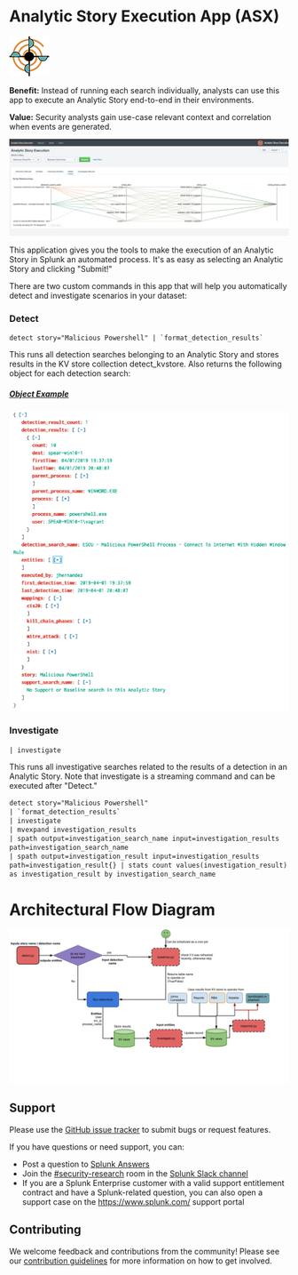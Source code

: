 # Analytic Story Execution App (ASX)
![](static/appIconAlt_2x.png)

**Benefit:** Instead of running each search individually, analysts can use this app to execute an Analytic Story end-to-end in their environments.

**Value:** Security analysts gain use-case relevant context and correlation when events are generated.

![](static/screenshot.png)

This application gives you the tools to make the execution of an Analytic Story in Splunk an automated process. It's as easy as selecting an Analytic Story and clicking "Submit!"

There are two custom commands in this app that will help you automatically detect and investigate scenarios in your dataset:

### Detect

```
detect story="Malicious Powershell" | `format_detection_results`
```

This runs all detection searches belonging to an Analytic Story and stores results in the KV store collection detect_kvstore. Also returns the following object for each detection search:

##### [Object Example](https://jsoneditoronline.org/?id=5527dddc593545baa60c5cfd4b10b2f0)

![](static/object_example.png)

### Investigate

`| investigate `

This runs all investigative searches related to the results of a detection in an Analytic Story. Note that investigate is a streaming command and can be executed after "Detect."

```
detect story="Malicious Powershell" 
| `format_detection_results` 
| investigate 
| mvexpand investigation_results 
| spath output=investigation_search_name input=investigation_results path=investigation_search_name 
| spath output=investigation_result input=investigation_results path=investigation_result{} | stats count values(investigation_result) as investigation_result by investigation_search_name
```

# Architectural Flow Diagram
![](static/architecture.png)

## Support
Please use the [GitHub issue tracker](https://github.com/splunk/analytic_story_execution/issues) to submit bugs or request features.

If you have questions or need support, you can:

* Post a question to [Splunk Answers](http://answers.splunk.com)
* Join the [#security-research](https://splunk-usergroups.slack.com/messages/C1RH09ERM/) room in the [Splunk Slack channel](http://splunk-usergroups.slack.com)
* If you are a Splunk Enterprise customer with a valid support entitlement contract and have a Splunk-related question, you can also open a support case on the https://www.splunk.com/ support portal

## Contributing
We welcome feedback and contributions from the community! Please see our [contribution guidelines](docs/CONTRIBUTING.md) for more information on how to get involved. 
